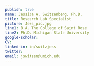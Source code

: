 ```yaml
---
publish: true
name: Jessica A. Switzenberg, Ph.D.
title: Research Lab Specialist
picture: Jess_pic.jpg
line1: B.A. The College of Saint Rose
line2: Ph.D. Michigan State University
google-scholar: 
CV:
linked-in: in/switzjess
twitter:
email: jswitzen@umich.edu
---
```

